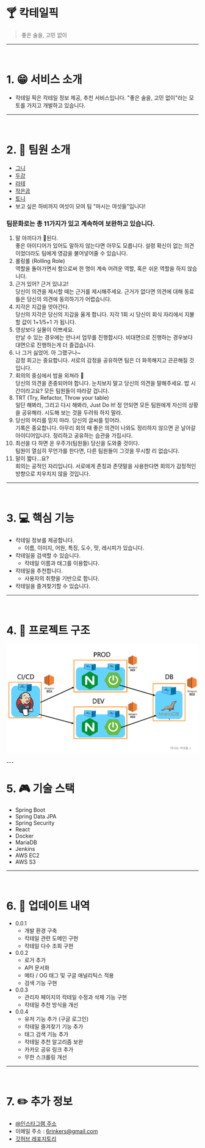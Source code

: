 # :cocktail: 칵테일픽
> 좋은 술을, 고민 없이
---
<br>

# 1. :grin: 서비스 소개
* 칵테일 픽은 칵테일 정보 제공, 추천 서비스입니다. "좋은 술을, 고민 없이"라는 모토를 가지고 개발하고 있습니다.
---
<br>

# 2. :two_men_holding_hands: 팀원 소개
* [그니](https://github.com/KueNiYam)
* [두강](https://github.com/ParkDooWon)
* [라테](https://github.com/minuyim)
* [작은곰](https://github.com/KimGyeong)
* [토니](https://github.com/toneyparky)
* 보고 싶은 하비까지 여섯이 모여 팀 "마시는 여섯들"입니다!  


### 팀문화로는 총 11가지가 있고 계속하여 보완하고 있습니다.
1. 말 아끼다가 :poop:된다.  
좋은 아이디어가 있어도 말하지 않는다면 아무도 모릅니다. 설령 확신이 없는 의견이었더라도 팀에게 영감을 불어넣어줄 수 있습니다.
2. 롤링롤 (Rolling Role)  
역할을 돌아가면서 함으로써 한 명이 계속 어려운 역할, 혹은 쉬운 역할을 하지 않습니다.
3. 근거 있어? 근거 있냐고!  
당신이 의견을 제시할 때는 근거를 제시해주세요. 근거가 없다면 의견에 대해 동료들은 당신의 의견에 동의하기가 어렵습니다.
4. 지각은 지갑을 앗아간다.  
당신의 지각은 당신의 지갑을 울게 합니다. 지각 1회 시 당신이 회식 자리에서 지불할 값이 1+1/5+1 가 됩니다.
5. 영상보다 실물이 이쁘세요.  
만날 수 있는 경우에는 만나서 업무를 진행합시다. 비대면으로 진행하는 경우보다 대면으로 진행하는게 더 즐겁습니다.
6. 나 그거 싫었어. 아 그랬구나~  
감정 회고는 중요합니다. 서로의 감정을 공유하면 팀은 더 화목해지고 끈끈해질 것입니다.
7. 회의의 중심에서 밥을 외쳐라 :raising_hand:‍  
당신의 의견을 존중되어야 합니다. 눈치보지 말고 당신의 의견을 말해주세요. 밥 시간이라고요? 모든 팀원들이 따라갈 겁니다.
8. TRT (Try, Refactor, Throw your table)  
일단 해봐라, 그리고 다시 해봐라, Just Do It! 정 안되면 모든 팀원에게 자신의 상황을 공유해라. 시도해 보는 것을 두려워 하지 말라. 
9. 당신의 머리를 믿지 마라. 당신의 글씨를 믿어라.  
기록은 중요합니다. 아무리 회의 때 좋은 의견이 나와도 정리하지 않으면 곧 날아갈 아이디어입니다. 정리하고 공유하는 습관을 가집시다.
10. 최선을 다 하면 온 우주가(팀원들) 당신을 도와줄 것이다.  
팀원이 열심히 무언가를 한다면, 다른 팀원들이 그것을 무시할 리 없습니다.
11. 말이 짧다...요?  
회의는 공적인 자리입니다. 서로에게 존칭과 존댓말을 사용한다면 회의가 감정적인 방향으로 치우치지 않을 것입니다.

 
---
<br>

# 3. :computer: 핵심 기능
* 칵테일 정보를 제공합니다.
    * 이름, 이미지, 어원, 특징, 도수, 맛, 레시피가 있습니다.
* 칵테일을 검색할 수 있습니다.
    * 칵테일 이름과 태그를 이용합니다.
* 칵테일을 추천합니다.
    * 사용자의 취향을 기반으로 합니다.
* 칵테일을 즐겨찾기할 수 있습니다.
---
<br>

# 4. :department_store: 프로젝트 구조
<p align="center"><img src="images/architecture.png"></p>
---
<br>

# 5. :video_game: 기술 스택
* Spring Boot
* Spring Data JPA
* Spring Security
* React
* Docker
* MariaDB
* Jenkins
* AWS EC2
* AWS S3
---
<br>

# 6. :open_file_folder: 업데이트 내역
* 0.0.1
    * 개발 환경 구축
    * 칵테일 관련 도메인 구현
    * 칵테일 다수 조회 구현
* 0.0.2
    * 로거 추가
    * API 문서화
    * 메타 / OG 태그 및 구글 애널리틱스 적용
    * 검색 기능 구현
* 0.0.3
    * 관리자 페이지의 칵테일 수정과 삭제 기능 구현
    * 칵테일 추천 방식을 개선
* 0.0.4
    * 유저 기능 추가 (구글 로그인)
    * 칵테일 즐겨찾기 기능 추가
    * 태그 검색 기능 추가
    * 칵테일 추천 알고리즘 보완
    * 카카오 공유 링크 추가
    * 무한 스크롤링 개선
---
<br>

# 7. :pencil2: 추가 정보
- [@인스타그램 주소](https://instagram.com/cocktail_pick)
- 이메일 주소 : 6rinkers@gmail.com
- [깃허브 레포지토리](https://github.com/woowacourse-teams/2020-6rinkers/)